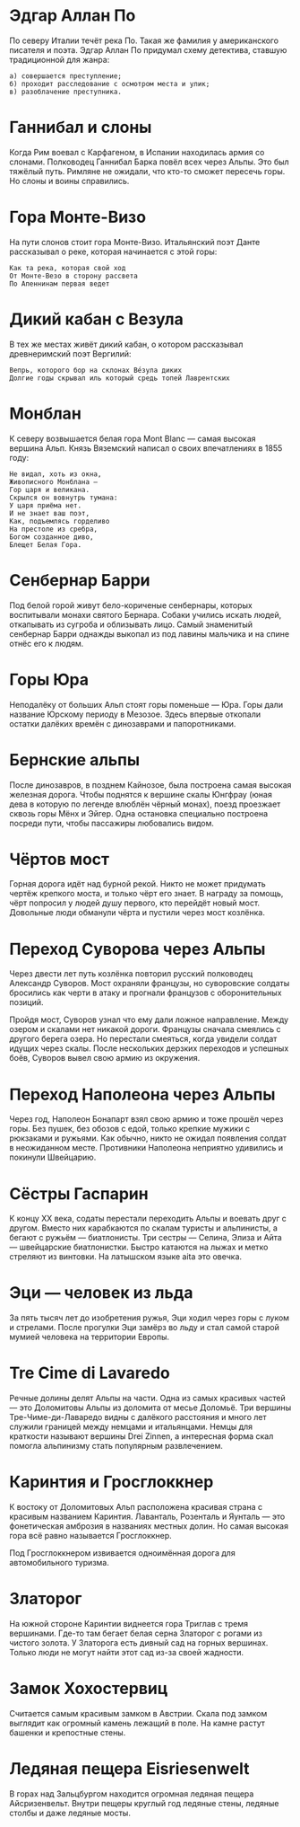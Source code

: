 # Эдгар Аллан По

По северу Италии течёт река По. Такая же фамилия у американского писателя и поэта. Эдгар Аллан По придумал схему детектива, ставшую традиционной для жанра:

    а) совершается преступление;
    б) проходит расследование с осмотром места и улик;
    в) разоблачение преступника.

# Ганнибал и слоны

Когда Рим воевал с Карфагеном, в Испании находилась армия со слонами. Полководец Ганнибал Барка повёл всех через Альпы. Это был тяжёлый путь. Римляне не ожидали, что кто-то сможет пересечь горы. Но слоны и воины справились.

# Гора Монте-Визо

На пути слонов стоит гора Монте-Визо. Итальянский поэт Данте рассказывал о реке, которая начинается с этой горы:

    Как та река, которая свой ход
    От Монте-Везо в сторону рассвета
    По Апеннинам первая ведет

# Дикий кабан с Везула

В тех же местах живёт дикий кабан, о котором рассказывал древнеримский поэт Вергилий:

    Вепрь, которого бор на склонах Ве́зула диких
    Долгие годы скрывал иль который средь топей Лаврентских

# Монблан

К северу возвышается белая гора Mont Blanc — самая высокая вершина Альп. Князь Вяземский написал о своих впечатлениях в 1855 году:

    Не видал, хоть из окна,
    Живописного Монблана —
    Гор царя и великана.
    Скрылся он вовнутрь тумана:
    У царя приёма нет.
    И не знает ваш поэт,
    Как, подъемлясь горделиво
    На престоле из сребра,
    Богом созданное диво,
    Блещет Белая Гора.

# Сенбернар Барри

Под белой горой живут бело-кориченые сенбернары, которых воспитывали монахи святого Бернара. Собаки учились искать людей, откапывать из сугроба и облизывать лицо. Самый знаменитый сенбернар Барри однажды выкопал из под лавины мальчика и на спине отнёс его к людям.

# Горы Юра

Неподалёку от больших Альп стоят горы поменьше — Юра. Горы дали название Юрскому периоду в Мезозое. Здесь впервые откопали остатки далёких времён с динозаврами и папоротниками.

# Бернские альпы

После динозавров, в позднем Кайнозое, была построена самая высокая железная дорога. Чтобы поднятся к вершине скалы Юнгфрау (юная дева в которую по легенде влюблён чёрный монах), поезд проезжает сквозь горы Мёнх и Эйгер. Одна остановка специально построена посреди пути, чтобы пассажиры любовались видом.

# Чёртов мост

Горная дорога идёт над бурной рекой. Никто не может придумать чертёж крепкого моста, и только чёрт его знает. В награду за помощь, чёрт попросил у людей душу первого, кто перейдёт новый мост. Довольные люди обманули чёрта и пустили через мост козлёнка.

# Переход Суворова через Альпы

Через двести лет путь козлёнка повторил русский полководец Александр Суворов. Мост охраняли французы, но суворовские солдаты бросились как черти в атаку и прогнали французов с оборонительных позиций.

Пройдя мост, Суворов узнал что ему дали ложное направление. Между озером и скалами нет никакой дороги. Французы сначала смеялись с другого берега озера. Но перестали смеяться, когда увидели солдат идущих через скалы. После нескольких дерзких переходов и успешных боёв, Суворов вывел свою армию из окружения.

# Переход Наполеона через Альпы

Через год, Наполеон Бонапарт взял свою армию и тоже прошёл через горы. Без пушек, без обозов с едой, только крепкие мужики с рюкзаками и ружьями. Как обычно, никто не ожидал появления солдат в неожиданном месте. Противники Наполеона неприятно удивились и покинули Швейцарию.

# Сёстры Гаспарин

К концу XX века, содаты перестали переходить Альпы и воевать друг с другом. Вместо них карабкаются по скалам туристы и альпинисты, а бегают с ружьём — биатлонисты. Три сестры — Селина, Элиза и Айта — швейцарские биатлонистки. Быстро катаются на лыжах и метко стреляют из винтовки. На латышском языке aita это овечка.

# Эци — человек из льда

За пять тысяч лет до изобретения ружья, Эци ходил через горы с луком и стрелами. После прогулки Эци замёрз во льду и стал самой старой мумией человека на территории Европы.

# Tre Cime di Lavaredo

Речные долины делят Альпы на части. Одна из самых красивых частей — это Доломитовы Альпы из доломита от месье Доломьё. Три вершины Тре-Чиме-ди-Лаваредо видны с далёкого расстояния и много лет служили границей между немцами и итальянцами. Немцы для краткости называют вершины Drei Zinnen, а интересная форма скал помогла альпинизму стать популярным развлечением.

# Каринтия и Гросглоккнер

К востоку от Доломитовых Альп расположена красивая страна с красивым названием Каринтия. Лаванталь, Розенталь и Яунталь — это фонетическая амброзия в названиях местных долин. Но самая высокая гора всё равно называется Гросглоккнер.

Под Гросглоккнером извивается одноимённая дорога для автомобильного туризма.

# Златорог

На южной стороне Каринтии виднеется гора Триглав с тремя вершинами. Где-то там бегает белая серна Златорог с рогами из чистого золота. У Златорога есть дивный сад на горных вершинах. Только люди не могут найти этот сад из-за своей жадности.

# Замок Хохостервиц

Считается самым красивым замком в Австрии. Скала под замком выглядит как огромный камень лежащий в поле. На камне растут башенки и крепостные стены.

# Ледяная пещера Eisriesenwelt

В горах над Зальцбургом находится огромная ледяная пещера Айсризенвельт. Внутри пещеры круглый год ледяные стены, ледяные столбы и даже ледяные мосты.
